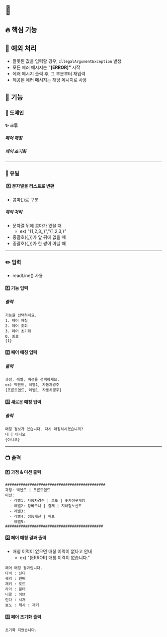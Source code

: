 # 🚀

## 🔥 핵심 기능

## 🚧 예외 처리
- 잘못된 값을 입력할 경우, `IllegalArgumentException` 발생
- 모든 에러 메시지는 **"[ERROR]"** 시작
- 에러 메시지 출력 후, 그 부분부터 재입력
- 제공된 에러 메시지는 해당 메시지로 사용

## 📌 기능

### 🔆 도메인

#### ✨ 크루
##### 페어 매칭
##### 페어 초기화

---

### 🔧 유틸
#### ️ 1️⃣ 문자열을 리스트로 변환
- 콤마(,)로 구분
##### 예외 처리
- 문자열 뒤에 콤마가 있을 때
  - ex) "{1,2,3,,}","{1,2,3,}"
- 중괄호({,})가 앞 뒤에 없을 때
- 중괄호({,})가 한 쌍이 아닐 때

---

### ✏️ 입력
- readLine() 사용
#### 1️⃣ 기능 입력
##### 출력
```
기능을 선택하세요.
1. 페어 매칭
2. 페어 조회
3. 페어 초기화
Q. 종료
{1}
```

#### 2️⃣ 페어 매칭 입력
##### 출력
```
과정, 레벨, 미션을 선택하세요.
ex) 백엔드, 레벨1, 자동차경주
{프론트엔드, 레벨1, 자동차경주}
```

#### 3️⃣ 새로운 매칭 입력
##### 출력
```
매칭 정보가 있습니다. 다시 매칭하시겠습니까?
네 | 아니오
{아니오}
```

---

### 📺 출력
#### 1️⃣ 과정 & 미션 출력
```
#############################################
과정: 백엔드 | 프론트엔드
미션:
  - 레벨1: 자동차경주 | 로또 | 숫자야구게임
  - 레벨2: 장바구니 | 결제 | 지하철노선도
  - 레벨3: 
  - 레벨4: 성능개선 | 배포
  - 레벨5: 
############################################
```
#### 2️⃣ 페어 매칭 결과 출력
- 매칭 이력이 없으면 매칭 이력이 없다고 안내
  - ex) "[ERROR] 매칭 이력이 없습니다."
```
페어 매칭 결과입니다.
다비 : 신디
쉐리 : 덴버
제키 : 로드
라라 : 윌터
니콜 : 이브
린다 : 시저
보노 : 제시 : 제키
```


#### 3️⃣ 페어 초기화 출력
```
초기화 되었습니다.
```

